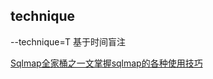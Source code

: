 
## technique
--technique=T 基于时间盲注


[Sqlmap全家桶之一文掌握sqlmap的各种使用技巧](https://mp.weixin.qq.com/s/0i3X_A51f2jSjeObnJgljw)
